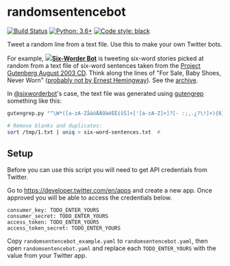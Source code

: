 # randomsentencebot

[![Build Status](https://travis-ci.org/hugovk/randomsentencebot.svg?branch=master)](https://travis-ci.org/hugovk/randomsentencebot)
[![Python: 3.6+](https://img.shields.io/badge/python-3.6+-blue.svg?logo=python&logoColor=FFE873)](https://www.python.org/downloads/)
[![Code style: black](https://img.shields.io/badge/code%20style-black-000000.svg?logo=python&logoColor=black)](https://github.com/psf/black)

Tweet a random line from a text file. Use this to make your own Twitter bots.

For example, 
**[![](https://abs.twimg.com/favicons/favicon.ico)Six-Worder Bot](https://twitter.com/sixworderbot)** is tweeting six-word stories picked at random from a text file of six-word sentences taken from the [Project Gutenberg August 2003 CD](http://www.gutenberg.org/wiki/Gutenberg:The_CD_and_DVD_Project). Think along the lines of "For Sale, Baby Shoes, Never Worn" ([probably not by Ernest Hemingway](http://quoteinvestigator.com/2013/01/28/baby-shoes/)). See the [archive](https://hugovk.github.io/randomsentencebot/).

In [@sixworderbot](https://twitter.com/sixworderbot)'s case, the text file was generated using [gutengrep](https://github.com/hugovk/gutengrep) something like this:

```bash
gutengrep.py "^\W*([a-zA-ZåäöÅÄÖàéÉÈíšŠ]+['[a-zA-Z]+]?[- :;,.¿?\!]+){6}\W*$" --correct --cache > /tmp/1.txt

# Remove blanks and duplicates:
sort /tmp/1.txt | uniq > six-word-sentences.txt  # 
```

## Setup

Before you can use  this script you will need to get API credentials from Twitter.

Go to https://developer.twitter.com/en/apps and create a new app. Once approved you will be able to access the credentials below.

    consumer_key: TODO_ENTER_YOURS
    consumer_secret: TODO_ENTER_YOURS
    access_token: TODO_ENTER_YOURS
    access_token_secret: TODO_ENTER_YOURS

Copy `randomsentencebot_example.yaml` to `randomsentencebot.yaml`, then open `randomsentencebot.yaml` and replace each `TODO_ENTER_YOURS` with the value from your Twitter app.
